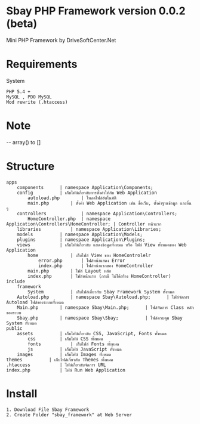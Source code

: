 # Sbay PHP Framework version 0.0.2 (beta)
Mini PHP Framework by DriveSoftCenter.Net

# Requirements
System

    PHP 5.4 + 
    MySQL , PDO MySQL
    Mod rewrite (.htaccess)

# Note
-- array() to []

# Structure

    apps 			
        components 		| namespace Application\Components;
        config 			| เก็บไฟล์เกี่ยวกับการตั้งค่าให้กับ Web Application
            autoload.php		| โหลดไฟล์อัตโนมัติ
            main.php		| ตั้งค่า Web Application เช่น ชื่อเว็บ, ตั้งค่าฐานข้อมูล และอื่น ๆ
        controllers 			| namespace Application\Controllers;
            HomeController.php	| namespace Application\Controllers\HomeController; | Controller หน้าแรก 
        libraries			| namespace Application\Libraries;
        models 			| namespace Application\Models;
        plugins			| namespace Application\Plugins;
        views			| เก็บไฟล์เกี่ยวกับ แสดงข้อมูลทั้งหมด หรือ ไฟล์ View ทั้งหมดของ Web Application
            home			| เก็บไฟล์ View ของ HomeControlelr
                error.php		| ไฟล์หน้าแสดง Error
                index.php		| ไฟล์หน้าแรกของ HomeController
            main.php		| ไฟล์ Layout หลัก
            index.php		| ไฟล์หน้าแรก (กรณี ไม่ได้สร้าง HomeController)
    include
        framework
            System			| เก็บไฟล์เกี่ยวกับ Sbay Framework System ทั้งหมด
        Autoload.php		| namespace Sbay\Autoload.php;		| ไฟล์จัดการ Autoload ไฟล์ของระบบทั้งหมด
        Main.php		| namespace Sbay\Main.php;		| ไฟล์จัดการ Class หลักของระบบ	
        Sbay.php		| namespace Sbay\Sbay;			| ไฟล์ควบคุม Sbay System ทั้งหมด
    public	
        assets			| เก็บไฟล์เกี่ยวกับ CSS, JavaScript, Fonts ทั้งหมด
            css			| เก็บไฟล์ CSS ทั้งหมด
            fonts			| เก็บไฟล์ Fonts ทั้งหมด
            js			| เก็บไฟล์ JavaScript ทั้งหมด
        images			| เก็บไฟล์ Images ทั้งหมด	
    themes			| เก็บไฟล์เกี่ยวกับ Themes ทั้งหมด
    .htaccess			| ไฟล์เกี่ยวกับจัดการ URL
    index.php			| ไฟล์ Run Web Application

# Install
    1. Download File Sbay Framework 
    2. Create Folder "sbay_framework" at Web Server
